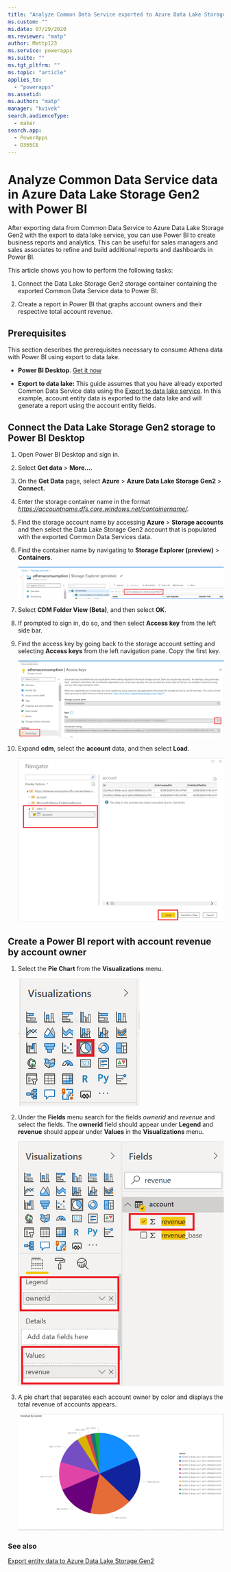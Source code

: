 ```yaml
---
title: "Analyze Common Data Service exported to Azure Data Lake Storage Gen2 data with Power BI | MicrosoftDocs"
ms.custom: ""
ms.date: 07/29/2020
ms.reviewer: "matp"
author: Mattp123
ms.service: powerapps
ms.suite: ""
ms.tgt_pltfrm: ""
ms.topic: "article"
applies_to: 
  - "powerapps"
ms.assetid: 
ms.author: "matp"
manager: "kvivek"
search.audienceType: 
  - maker
search.app: 
  - PowerApps
  - D365CE
---
```


# Analyze Common Data Service data in Azure Data Lake Storage Gen2 with Power BI

After exporting data from Common Data Service to Azure Data Lake Storage Gen2
with the export to data lake service, you can use Power BI to create business
reports and analytics. This can be useful for sales managers and sales associates to refine and build additional reports and dashboards in Power BI. 

This article shows you how to perform the following tasks: 

1.  Connect the Data Lake Storage Gen2 storage container containing the exported Common Data Service data to Power BI.

2.  Create a report in Power BI that graphs account owners and their respective total account revenue.

## Prerequisites
This section describes the prerequisites necessary to consume Athena data with Power BI using export to data lake.
-  **Power BI Desktop**. [Get it now](https://powerbi.microsoft.com/downloads/)

-  **Export to data lake:** This guide assumes that you have already exported Common Data Service data using the [Export to data lake service](export-to-data-lake.md).  In this example, account entity data is exported to the data lake and will generate a report using the account entity fields.

## Connect the Data Lake Storage Gen2 storage to Power BI Desktop

1. Open Power BI Desktop and sign in.

2. Select **Get data** > **More…**.

3. On the **Get Data** page, select **Azure** > **Azure Data Lake Storage Gen2** > **Connect.**

4.  Enter the storage container name in the format *https://accountname.dfs.core.windows.net/containername/.*

5. Find the storage account name by accessing **Azure** > **Storage accounts** and then select the  Data Lake Storage Gen2 account that is populated with the exported Common Data Services data.

6. Find the container name by navigating to **Storage Explorer (preview)** > **Containers**.

    ![Find storage container name](media/find-container-name.png)

7. Select **CDM Folder View (Beta)**, and then select **OK**.

8. If prompted to sign in, do so, and then select **Access key** from the left side bar.

9. Find the access key by going back to the storage account setting and selecting **Access keys** from the left navigation pane. Copy the first key.

    ![Copy access key](media/copy-access-key.png)

10. Expand **cdm**, select the **account** data, and then select **Load**.

    ![Load account data](media/load-account-data.png)

## Create a Power BI report with account revenue by account owner

1. Select the **Pie Chart** from the **Visualizations** menu.

    ![Pie chart](media/pie-chart.png)

2. Under the **Fields** menu search for the fields *ownerid* and *revenue* and select the fields. The **ownerid** field should appear under **Legend** and **revenue** should appear under **Values** in the **Visualizations** menu.

    ![Search for and select revenue field](media/select-fields.png)

3. A pie chart that separates each account owner by color and displays the total revenue of accounts appears. 

    ![A picture containing screenshot Description automatically generated](media/account-data-pie-chart.png)

### See also
[Export entity data to Azure Data Lake Storage Gen2](export-to-data-lake.md)